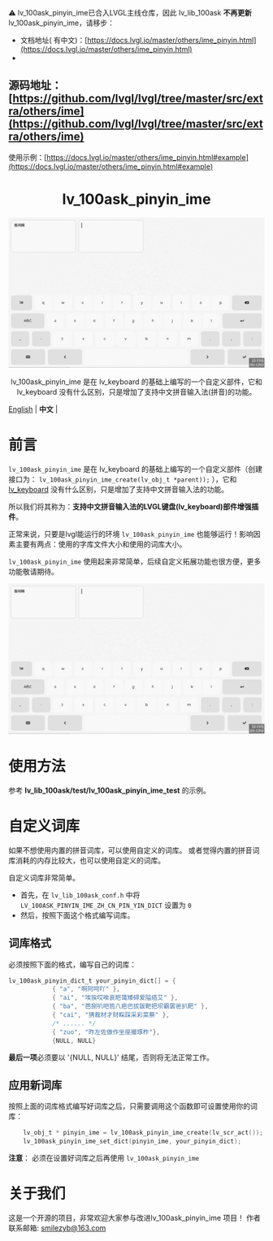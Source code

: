⚠️ lv_100ask_pinyin_ime已合入LVGL主线仓库，因此 lv_lib_100ask **不再更新** lv_100ask_pinyin_ime，请移步：

- 文档地址(
  有中文)：[https://docs.lvgl.io/master/others/ime_pinyin.html](https://docs.lvgl.io/master/others/ime_pinyin.html)
-

源码地址：[https://github.com/lvgl/lvgl/tree/master/src/extra/others/ime](https://github.com/lvgl/lvgl/tree/master/src/extra/others/ime)
-
使用示例：[https://docs.lvgl.io/master/others/ime_pinyin.html#example](https://docs.lvgl.io/master/others/ime_pinyin.html#example)

<h1 align="center"> lv_100ask_pinyin_ime</h1>

<p align="center">
<img src="./lv_100ask_pinyin_ime.gif">
</p>
<p align="center">
lv_100ask_pinyin_ime 是在 lv_keyboard 的基础上编写的一个自定义部件，它和 lv_keyboard 没有什么区别，只是增加了支持中文拼音输入法(拼音)的功能。
</p>


[English](README.md) | **中文** |

# 前言

`lv_100ask_pinyin_ime` 是在 lv_keyboard
的基础上编写的一个自定义部件（创建接口为：  `lv_100ask_pinyin_ime_create(lv_obj_t *parent));`
），它和 [lv_keyboard](https://docs.lvgl.io/master/widgets/extra/keyboard.html) 没有什么区别，只是增加了支持中文拼音输入法的功能。

所以我们将其称为：**支持中文拼音输入法的LVGL键盘(lv_keyboard)部件增强插件**。

正常来说，只要是lvgl能运行的环境 `lv_100ask_pinyin_ime` 也能够运行！影响因素主要有两点：使用的字库文件大小和使用的词库大小。

`lv_100ask_pinyin_ime` 使用起来非常简单，后续自定义拓展功能也很方便，更多功能敬请期待。

![](./lv_100ask_pinyin_ime.gif)

# 使用方法

参考 **lv_lib_100ask/test/lv_100ask_pinyin_ime_test** 的示例。

# 自定义词库

如果不想使用内置的拼音词库，可以使用自定义的词库。
或者觉得内置的拼音词库消耗的内存比较大，也可以使用自定义的词库。

自定义词库非常简单。

- 首先，在 `lv_lib_100ask_conf.h` 中将 `LV_100ASK_PINYIN_IME_ZH_CN_PIN_YIN_DICT` 设置为 `0`
- 然后，按照下面这个格式编写词库。

## 词库格式

必须按照下面的格式，编写自己的词库：

```c
lv_100ask_pinyin_dict_t your_pinyin_dict[] = {
            { "a", "啊阿呵吖" },
            { "ai", "埃挨哎唉哀皑蔼矮碍爱隘癌艾" },
            { "ba", "芭捌叭吧笆八疤巴拔跋靶把坝霸罢爸扒耙" },
            { "cai", "猜裁材才财睬踩采彩菜蔡" },
            /* ...... */
            { "zuo", "昨左佐做作坐座撮琢柞"},
            {NULL, NULL}

```

**最后一项**必须要以 '{NULL, NULL}' 结尾，否则将无法正常工作。

## 应用新词库

按照上面的词库格式编写好词库之后，只需要调用这个函数即可设置使用你的词库：

```c
    lv_obj_t * pinyin_ime = lv_100ask_pinyin_ime_create(lv_scr_act());
    lv_100ask_pinyin_ime_set_dict(pinyin_ime, your_pinyin_dict);
```

**注意**： 必须在设置好词库之后再使用 `lv_100ask_pinyin_ime`

# 关于我们

这是一个开源的项目，非常欢迎大家参与改进lv_100ask_pinyin_ime 项目！
作者联系邮箱: smilezyb@163.com